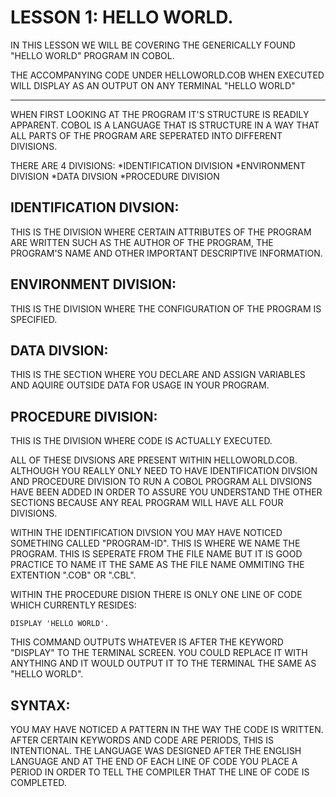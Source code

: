 # LESSON 1: HELLO WORLD.
IN THIS LESSON WE WILL BE COVERING THE GENERICALLY FOUND "HELLO WORLD" PROGRAM IN COBOL.

THE ACCOMPANYING CODE UNDER HELLOWORLD.COB WHEN EXECUTED WILL DISPLAY AS AN OUTPUT ON ANY TERMINAL "HELLO WORLD"

-------------------------------------------------------------------

WHEN FIRST LOOKING AT THE PROGRAM IT'S STRUCTURE IS READILY APPARENT. 
COBOL IS A LANGUAGE THAT IS STRUCTURE IN A WAY THAT ALL PARTS OF THE PROGRAM ARE SEPERATED INTO DIFFERENT DIVISIONS.

THERE ARE 4 DIVISIONS:
  *IDENTIFICATION DIVISION
  *ENVIRONMENT DIVISION
  *DATA DIVSION
  *PROCEDURE DIVISION

IDENTIFICATION DIVSION:
---
  THIS IS THE DIVISION WHERE CERTAIN ATTRIBUTES OF THE PROGRAM ARE WRITTEN SUCH AS THE AUTHOR OF THE PROGRAM, THE 
  PROGRAM'S NAME AND OTHER IMPORTANT DESCRIPTIVE INFORMATION.

ENVIRONMENT DIVISION:
---
  THIS IS THE DIVISION WHERE THE CONFIGURATION OF THE PROGRAM IS SPECIFIED.

DATA DIVSION:
---
  THIS IS THE SECTION WHERE YOU DECLARE AND ASSIGN VARIABLES AND AQUIRE OUTSIDE DATA FOR USAGE IN YOUR PROGRAM.

PROCEDURE DIVISION:
---
  THIS IS THE DIVISION WHERE CODE IS ACTUALLY EXECUTED.

ALL OF THESE DIVSIONS ARE PRESENT WITHIN HELLOWORLD.COB. ALTHOUGH YOU REALLY ONLY NEED TO HAVE IDENTIFICATION DIVSION
AND PROCEDURE DIVISION TO RUN A COBOL PROGRAM ALL DIVSIONS HAVE BEEN ADDED IN ORDER TO ASSURE YOU UNDERSTAND THE OTHER
SECTIONS BECAUSE ANY REAL PROGRAM WILL HAVE ALL FOUR DIVISIONS.

WITHIN THE IDENTIFICATION DIVSION YOU MAY HAVE NOTICED SOMETHING CALLED "PROGRAM-ID". THIS IS WHERE WE NAME THE 
PROGRAM. THIS IS SEPERATE FROM THE FILE NAME BUT IT IS GOOD PRACTICE TO NAME IT THE SAME AS THE FILE NAME OMMITING THE EXTENTION ".COB" OR ".CBL".

WITHIN THE PROCEDURE DISION THERE IS ONLY ONE LINE OF CODE WHICH CURRENTLY RESIDES: 
```
DISPLAY 'HELLO WORLD'.
``` 
THIS COMMAND OUTPUTS WHATEVER IS AFTER THE KEYWORD "DISPLAY" TO THE TERMINAL SCREEN. YOU COULD REPLACE IT WITH ANYTHING AND IT WOULD OUTPUT IT TO THE TERMINAL THE SAME AS "HELLO WORLD".

SYNTAX:
---

YOU MAY HAVE NOTICED A PATTERN IN THE WAY THE CODE IS WRITTEN. AFTER CERTAIN KEYWORDS AND CODE ARE PERIODS, THIS IS
INTENTIONAL. THE LANGUAGE WAS DESIGNED AFTER THE ENGLISH LANGUAGE AND AT THE END OF EACH LINE OF CODE YOU PLACE A PERIOD
IN ORDER TO TELL THE COMPILER THAT THE LINE OF CODE IS COMPLETED.
